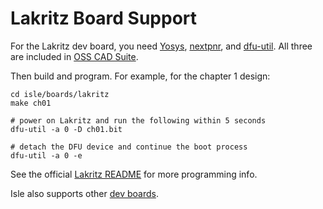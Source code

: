 # Lakritz Board Support

For the Lakritz dev board, you need [Yosys](https://github.com/YosysHQ/yosys), [nextpnr](https://github.com/YosysHQ/nextpnr), and [dfu-util](https://dfu-util.sourceforge.net). All three are included in [OSS CAD Suite](https://github.com/YosysHQ/oss-cad-suite-build).

Then build and program. For example, for the chapter 1 design:

```shell
cd isle/boards/lakritz
make ch01

# power on Lakritz and run the following within 5 seconds
dfu-util -a 0 -D ch01.bit

# detach the DFU device and continue the boot process
dfu-util -a 0 -e
```

See the official [Lakritz README](https://github.com/machdyne/lakritz?tab=readme-ov-file#programming-lakritz) for more programming info.

Isle also supports other [dev boards](../).
